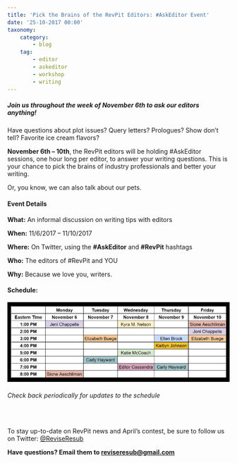 ```yaml
---
title: 'Pick the Brains of the RevPit Editors: #AskEditor Event'
date: '25-10-2017 00:00'
taxonomy:
    category:
        - blog
    tag:
        - editor
        - askeditor
        - workshop
        - writing
---
```


##### Join us throughout the week of November 6th to ask our editors anything!

Have questions about plot issues? Query letters? Prologues? Show don’t tell? Favorite ice cream flavors? 

**November 6th – 10th**, the RevPit editors will be holding #AskEditor sessions, one hour long per editor, to answer your writing questions. This is your chance to pick the brains of industry professionals and better your writing. 

Or, you know, we can also talk about our pets. 

#### Event Details

**What:** An informal discussion on writing tips with editors

**When:** 11/6/2017 – 11/10/2017

**Where:** On Twitter, using the **#AskEditor** and **#RevPit** hashtags

**Who:** The editors of #RevPit and YOU

**Why:** Because we love you, writers. 

#### Schedule:

![](NovEvent_Schedule.png)

###### Check back periodically for updates to the schedule

<br>

To stay up-to-date on RevPit news and April’s contest, be sure to follow us on Twitter: [@ReviseResub](https://twitter.com/ReviseResub?target=_blank)

**Have questions? Email them to reviseresub@gmail.com**